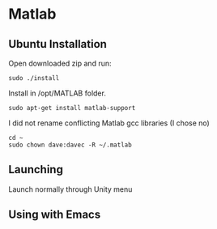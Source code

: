 # Matlab

## Ubuntu Installation

Open downloaded zip and run:

    sudo ./install
	
Install in /opt/MATLAB folder.

	sudo apt-get install matlab-support

I did not rename conflicting Matlab gcc libraries (I chose no)

    cd ~
    sudo chown dave:davec -R ~/.matlab

## Launching

Launch normally through Unity menu

## Using with Emacs

